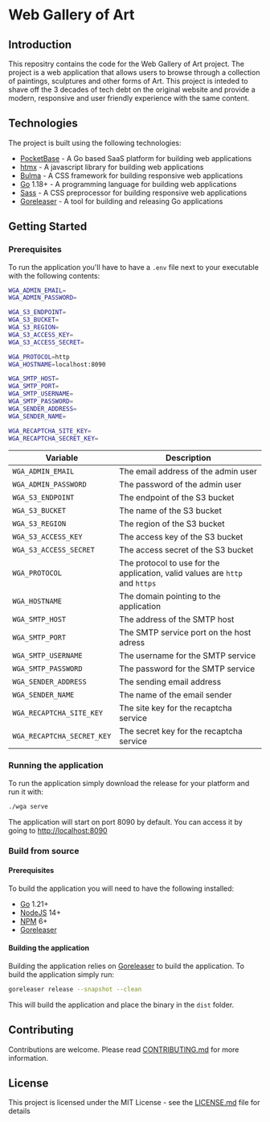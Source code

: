 # Web Gallery of Art

## Introduction

This repositry contains the code for the Web Gallery of Art project. The project is a web application that allows users to browse through a collection of paintings, sculptures and other forms of Art. This project is inteded to shave off the 3 decades of tech debt on the original website and provide a modern, responsive and user friendly experience with the same content.

## Technologies

The project is built using the following technologies:

- [PocketBase](https://pocketbase.io) - A Go based SaaS platform for building web applications
- [htmx](https://htmx.org) - A javascript library for building web applications
- [Bulma](https://bulma.io) - A CSS framework for building responsive web applications
- [Go](https://go.dev/) 1.18+ - A programming language for building web applications
- [Sass](https://sass-lang.com/) - A CSS preprocessor for building responsive web applications
- [Goreleaser](https://goreleaser.com/) - A tool for building and releasing Go applications

## Getting Started

### Prerequisites

To run the application you'll have to have a `.env` file next to your executable with the following contents:

```bash
WGA_ADMIN_EMAIL=
WGA_ADMIN_PASSWORD=

WGA_S3_ENDPOINT=
WGA_S3_BUCKET=
WGA_S3_REGION=
WGA_S3_ACCESS_KEY=
WGA_S3_ACCESS_SECRET=

WGA_PROTOCOL=http
WGA_HOSTNAME=localhost:8090

WGA_SMTP_HOST=
WGA_SMTP_PORT=
WGA_SMTP_USERNAME=
WGA_SMTP_PASSWORD=
WGA_SENDER_ADDRESS=
WGA_SENDER_NAME=

WGA_RECAPTCHA_SITE_KEY=
WGA_RECAPTCHA_SECRET_KEY=
```

| Variable                   | Description                                                                  |
| -------------------------- | ---------------------------------------------------------------------------- |
| `WGA_ADMIN_EMAIL`          | The email address of the admin user                                          |
| `WGA_ADMIN_PASSWORD`       | The password of the admin user                                               |
| `WGA_S3_ENDPOINT`          | The endpoint of the S3 bucket                                                |
| `WGA_S3_BUCKET`            | The name of the S3 bucket                                                    |
| `WGA_S3_REGION`            | The region of the S3 bucket                                                  |
| `WGA_S3_ACCESS_KEY`        | The access key of the S3 bucket                                              |
| `WGA_S3_ACCESS_SECRET`     | The access secret of the S3 bucket                                           |
| `WGA_PROTOCOL`             | The protocol to use for the application, valid values are `http` and `https` |
| `WGA_HOSTNAME`             | The domain pointing to the application                                       |
| `WGA_SMTP_HOST`            | The address of the SMTP host                                                 |
| `WGA_SMTP_PORT`            | The SMTP service port on the host adress                                     |
| `WGA_SMTP_USERNAME`        | The username for the SMTP service                                            |
| `WGA_SMTP_PASSWORD`        | The password for the SMTP service                                            |
| `WGA_SENDER_ADDRESS`       | The sending email address                                                    |
| `WGA_SENDER_NAME`          | The name of the email sender                                                 |
| `WGA_RECAPTCHA_SITE_KEY`   | The site key for the recaptcha service                                       |
| `WGA_RECAPTCHA_SECRET_KEY` | The secret key for the recaptcha service                                     |

### Running the application

To run the application simply download the release for your platform and run it with:

```bash
./wga serve
```

The application will start on port 8090 by default. You can access it by going to <http://localhost:8090>

### Build from source

#### Prerequisites

To build the application you will need to have the following installed:

- [Go](https://go.dev/) 1.21+
- [NodeJS](https://nodejs.org/en/) 14+
- [NPM](https://www.npmjs.com/) 6+
- [Goreleaser](https://goreleaser.com/)

#### Building the application

Building the application relies on [Goreleaser](https://goreleaser.com/) to build the application. To build the application simply run:

```bash
goreleaser release --snapshot --clean
```

This will build the application and place the binary in the `dist` folder.

## Contributing

Contributions are welcome. Please read [CONTRIBUTING.md](CONTRIBUTING.md) for more information.

## License

This project is licensed under the MIT License - see the [LICENSE.md](LICENSE.md) file for details

